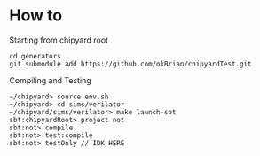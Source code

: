 # How to
Starting from chipyard root
```
cd generators
git submodule add https://github.com/okBrian/chipyardTest.git
```
Compiling and Testing
```
~/chipyard> source env.sh
~/chipyard> cd sims/verilator
~/chipyard/sims/verilator> make launch-sbt
sbt:chipyardRoot> project not
sbt:not> compile        
sbt:not> test:compile             
sbt:not> testOnly // IDK HERE
```
